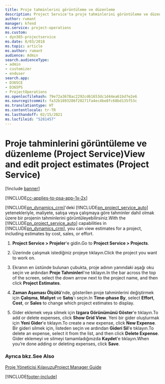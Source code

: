 ```yaml
---
title: Proje tahminlerini görüntüleme ve düzenleme
description: Project Service'ta proje tahminlerini görüntüleme ve düzenleme
author: rumant
manager: kfend
ms.service: project-operations
ms.custom:
- dyn365-projectservice
ms.date: 8/03/2018
ms.topic: article
ms.author: rumant
audience: Admin
search.audienceType:
- admin
- customizer
- enduser
search.app:
- D365CE
- D365PS
- ProjectOperations
ms.openlocfilehash: 79e72a3678ac2292cd61653dc1d44ea61bd7e2e6
ms.sourcegitcommit: fa32b1893286f20271fa4ec4be8fc68bd135f53c
ms.translationtype: HT
ms.contentlocale: tr-TR
ms.lasthandoff: 02/15/2021
ms.locfileid: "5281457"
---
```

# <a name="view-and-edit-project-estimates-project-service"></a><span data-ttu-id="bd082-103">Proje tahminlerini görüntüleme ve düzenleme (Project Service)</span><span class="sxs-lookup"><span data-stu-id="bd082-103">View and edit project estimates (Project Service)</span></span>

[!include [banner](../includes/psa-now-project-operations.md)]

[!INCLUDE[cc-applies-to-psa-app-1x-2x](../includes/cc-applies-to-psa-app-1x-2x.md)]

<span data-ttu-id="bd082-104">[!INCLUDE[pn_dynamics_crm](../includes/pn-dynamics-crm.md)]'deki [!INCLUDE[pn_project_service_auto](../includes/pn-project-service-auto.md)] yetenekleriyle, maliyete, satışa veya çalışmaya göre tahminler dahil olmak üzere bir projenin tahminlerini görüntüleyebilirsiniz.</span><span class="sxs-lookup"><span data-stu-id="bd082-104">With the [!INCLUDE[pn_project_service_auto](../includes/pn-project-service-auto.md)] capabilities in [!INCLUDE[pn_dynamics_crm](../includes/pn-dynamics-crm.md)], you can view estimates for a project, including estimates by cost, sales, or effort.</span></span>  
  
1.  <span data-ttu-id="bd082-105">**Project Service > Projeler**'e gidin.</span><span class="sxs-lookup"><span data-stu-id="bd082-105">Go to **Project Service > Projects**.</span></span>  
  
2.  <span data-ttu-id="bd082-106">Üzerinde çalışmak istediğiniz projeye tıklayın.</span><span class="sxs-lookup"><span data-stu-id="bd082-106">Click the project you want to work on.</span></span>  
  
3.  <span data-ttu-id="bd082-107">Ekranın en üstünde bulunan çubukta, proje adının yanındaki aşağı oku seçin ve ardından **Proje Tahminleri**'ne tıklayın.</span><span class="sxs-lookup"><span data-stu-id="bd082-107">In the bar across the top of the screen, select the down arrow next to the project name, and then click **Project Estimates**.</span></span>  
  
4.  <span data-ttu-id="bd082-108">**Zaman Aşaması Ölçütü**'nde, gösterilen proje tahminlerini değiştirmek için **Çalışma**, **Maliyet** ve **Satış**'ı seçin.</span><span class="sxs-lookup"><span data-stu-id="bd082-108">In **Time-phase By**, select **Effort**, **Cost**, or **Sales** to change which project estimates to display.</span></span>  
  
5.  <span data-ttu-id="bd082-109">Gider eklemek veya silmek için **Izgara Görünümünü Göster**'e tıklayın.</span><span class="sxs-lookup"><span data-stu-id="bd082-109">To add or delete expenses, click **Show Grid View**.</span></span> <span data-ttu-id="bd082-110">Yeni bir gider oluşturmak için **Yeni Gider**'e tıklayın.</span><span class="sxs-lookup"><span data-stu-id="bd082-110">To create a new expense, click **New Expense**.</span></span> <span data-ttu-id="bd082-111">Bir gideri silmek için, listeden seçin ve ardından **Gideri Sil**'e tıklayın.</span><span class="sxs-lookup"><span data-stu-id="bd082-111">To delete an expense, select it from the list, and then click **Delete Expense**.</span></span> <span data-ttu-id="bd082-112">Gider eklemeyi ve silmeyi tamamladığınızda **Kaydet**'e tıklayın.</span><span class="sxs-lookup"><span data-stu-id="bd082-112">When you’re done adding or deleting expenses, click **Save**.</span></span>  
  
### <a name="see-also"></a><span data-ttu-id="bd082-113">Ayrıca bkz.</span><span class="sxs-lookup"><span data-stu-id="bd082-113">See Also</span></span>  
 [<span data-ttu-id="bd082-114">Proje Yöneticisi Kılavuzu</span><span class="sxs-lookup"><span data-stu-id="bd082-114">Project Manager Guide</span></span>](../psa/project-manager-guide.md)


[!INCLUDE[footer-include](../includes/footer-banner.md)]